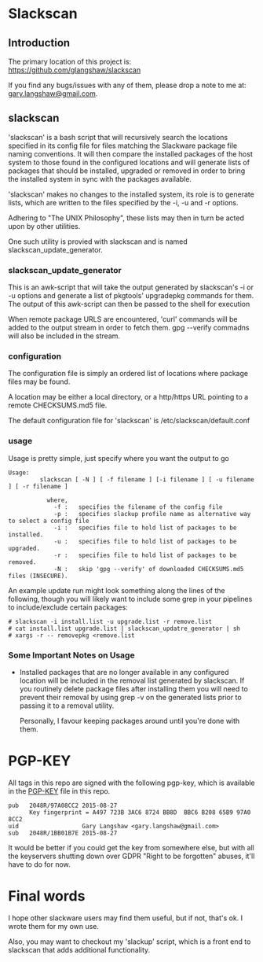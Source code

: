 # Slackscan

## Introduction

The primary location of this project is:
https://github.com/glangshaw/slackscan

If you find any bugs/issues with any of them, please drop a note
to me at: gary.langshaw@gmail.com.

## slackscan

'slackscan' is a bash script that will recursively search the
locations specified in its config file for files matching the
Slackware package file naming conventions.  It will then compare the
installed packages of the host system to those found in the configured
locations and will generate lists of packages that should be
installed, upgraded or removed in order to bring the installed system
in sync with the packages available.

'slackscan' makes no changes to the installed system, its role is to
generate lists, which are written to the files specified by the -i, -u
and -r options.

Adhering to "The UNIX Philosophy", these lists may then in turn be
acted upon by other utilities.

One such utility is provied with slackscan and is named
slackscan_update_generator.

### slackscan_update_generator

This is an awk-script that will take the output generated by
slackscan's -i or -u options and generate a list of pkgtools'
upgradepkg commands for them.  The output of this awk-script can then
be passed to the shell for execution

When remote package URLS are encountered, 'curl' commands will be
added to the output stream in order to fetch them.  gpg --verify
commadns will also be included in the stream.

### configuration

The configuration file is simply an ordered list of locations where
package files may be found.

A location may be either a local directory, or a http/https URL
pointing to a remote CHECKSUMS.md5 file.

The default configuration file for 'slackscan' is /etc/slackscan/default.conf

### usage

Usage is pretty simple, just specify where you want the output to go
```
Usage:
         slackscan [ -N ] [ -f filename ] [-i filename ] [ -u filename ] [ -r filename ] 

           where, 
             -f :   specifies the filename of the config file
             -p :   specifies slackup profile name as alternative way to select a config file
             -i :   specifies file to hold list of packages to be installed. 
             -u :   specifies file to hold list of packages to be upgraded. 
             -r :   specifies file to hold list of packages to be removed. 
             -N :   skip 'gpg --verify' of downloaded CHECKSUMS.md5 files (INSECURE). 
```

An example update run might look something along the lines of the
following, though you will likely want to include some grep in your
pipelines to include/exclude certain packages:
```
# slackscan -i install.list -u upgrade.list -r remove.list
# cat install.list upgrade.list | slackscan_updatre_generator | sh
# xargs -r -- removepkg <remove.list
```


### Some Important Notes on Usage

  - Installed packages that are no longer available in any configured
    location will be included in the removal list generated by slackscan.
    If you routinely delete package files after installing them you
    will need to prevent their removal by using grep -v on the generated
    lists prior to passing it to a removal utility.

    Personally, I favour keeping packages around until you're done with
    them.

# PGP-KEY

All tags in this repo are signed with the following pgp-key, which is
available in the [PGP-KEY](PGP-KEY) file in this repo.
```
pub   2048R/97A08CC2 2015-08-27
      Key fingerprint = A497 723B 3AC6 8724 BB8D  BBC6 B208 65B9 97A0 8CC2
uid                  Gary Langshaw <gary.langshaw@gmail.com>
sub   2048R/1BB01B7E 2015-08-27
```

It would be better if you could get the key from somewhere else, but
with all the keyservers shutting down over GDPR "Right to be
forgotten" abuses, it'll have to do for now.


# Final words

I hope other slackware users may find them useful, but if not, that's
ok.  I wrote them for my own use.

Also, you may want to checkout my 'slackup' script, which is a front
end to slackscan that adds additional functionality.